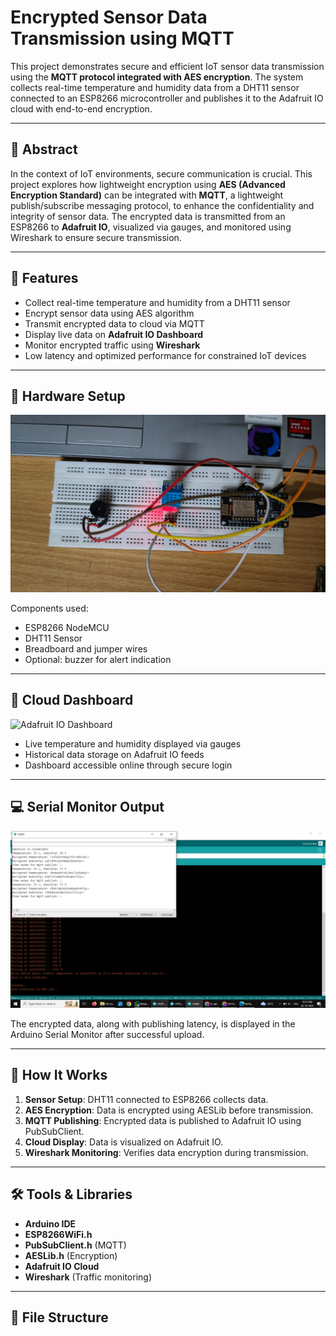 # Encrypted Sensor Data Transmission using MQTT

This project demonstrates secure and efficient IoT sensor data transmission using the **MQTT protocol integrated with AES encryption**. The system collects real-time temperature and humidity data from a DHT11 sensor connected to an ESP8266 microcontroller and publishes it to the Adafruit IO cloud with end-to-end encryption.

---

## 📝 Abstract

In the context of IoT environments, secure communication is crucial. This project explores how lightweight encryption using **AES (Advanced Encryption Standard)** can be integrated with **MQTT**, a lightweight publish/subscribe messaging protocol, to enhance the confidentiality and integrity of sensor data. The encrypted data is transmitted from an ESP8266 to **Adafruit IO**, visualized via gauges, and monitored using Wireshark to ensure secure transmission.

---

## 🔧 Features

- Collect real-time temperature and humidity from a DHT11 sensor
- Encrypt sensor data using AES algorithm
- Transmit encrypted data to cloud via MQTT
- Display live data on **Adafruit IO Dashboard**
- Monitor encrypted traffic using **Wireshark**
- Low latency and optimized performance for constrained IoT devices

---

## 🔩 Hardware Setup

![Circuit Setup](screenshots/hardware_circuit_setup.jpg)

Components used:
- ESP8266 NodeMCU
- DHT11 Sensor
- Breadboard and jumper wires
- Optional: buzzer for alert indication

---

## 📡 Cloud Dashboard

![Adafruit IO Dashboard](screenshots/adafruit_dashboard.jpg)

- Live temperature and humidity displayed via gauges  
- Historical data storage on Adafruit IO feeds  
- Dashboard accessible online through secure login  

---

## 💻 Serial Monitor Output

![Serial Monitor](screenshots/serial_monitor_output.jpg)

The encrypted data, along with publishing latency, is displayed in the Arduino Serial Monitor after successful upload.

---

## 🔐 How It Works

1. **Sensor Setup**: DHT11 connected to ESP8266 collects data.
2. **AES Encryption**: Data is encrypted using AESLib before transmission.
3. **MQTT Publishing**: Encrypted data is published to Adafruit IO using PubSubClient.
4. **Cloud Display**: Data is visualized on Adafruit IO.
5. **Wireshark Monitoring**: Verifies data encryption during transmission.

---

## 🛠 Tools & Libraries

- **Arduino IDE**
- **ESP8266WiFi.h**
- **PubSubClient.h** (MQTT)
- **AESLib.h** (Encryption)
- **Adafruit IO Cloud**
- **Wireshark** (Traffic monitoring)

---

## 📂 File Structure

